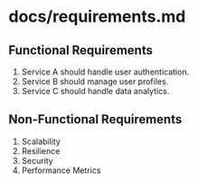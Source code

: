 # docs/requirements.md

## Functional Requirements
1. Service A should handle user authentication.
2. Service B should manage user profiles.
3. Service C should handle data analytics.

## Non-Functional Requirements
1. Scalability
2. Resilience
3. Security
4. Performance Metrics
